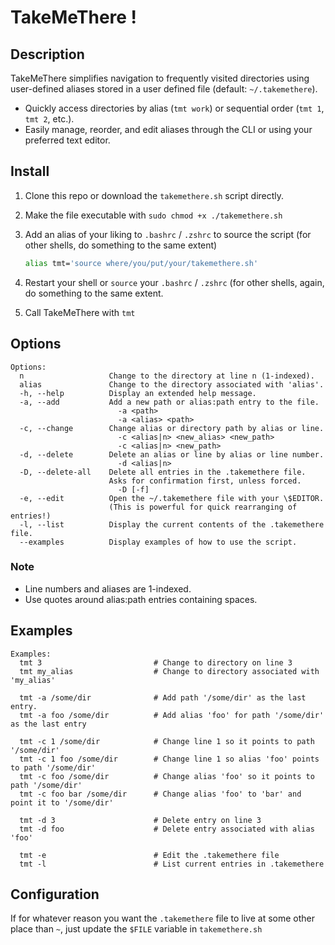# TakeMeThere !

## Description

TakeMeThere simplifies navigation to frequently visited directories using user-defined aliases stored in a user defined file (default: `~/.takemethere`).

 - Quickly access directories by alias (`tmt work`) or sequential order (`tmt 1`, `tmt 2`, etc.).
 - Easily manage, reorder, and edit aliases through the CLI or using your preferred text editor.

## Install

1. Clone this repo or download the `takemethere.sh` script directly.
2. Make the file executable with `sudo chmod +x ./takemethere.sh`
3. Add an alias of your liking to `.bashrc` / `.zshrc` to source the script (for other shells, do something to the same extent) 
   
   ```bash
   alias tmt='source where/you/put/your/takemethere.sh'
   ```
4. Restart your shell or `source` your `.bashrc` / `.zshrc` (for other shells, again, do something to the same extent.
5. Call TakeMeThere with `tmt`

## Options

```
Options:
  n                   Change to the directory at line n (1-indexed).
  alias               Change to the directory associated with 'alias'.
  -h, --help          Display an extended help message.
  -a, --add           Add a new path or alias:path entry to the file.
                        -a <path>
                        -a <alias> <path>
  -c, --change        Change alias or directory path by alias or line.
                        -c <alias|n> <new_alias> <new_path>
                        -c <alias|n> <new_path>
  -d, --delete        Delete an alias or line by alias or line number.
                        -d <alias|n>
  -D, --delete-all    Delete all entries in the .takemethere file.
                      Asks for confirmation first, unless forced.
                        -D [-f]
  -e, --edit          Open the ~/.takemethere file with your \$EDITOR.
                      (This is powerful for quick rearranging of entries!)
  -l, --list          Display the current contents of the .takemethere file.
  --examples          Display examples of how to use the script.
```

### Note

  - Line numbers and aliases are 1-indexed.
  - Use quotes around alias:path entries containing spaces.

## Examples
```
Examples:
  tmt 3                         # Change to directory on line 3
  tmt my_alias                  # Change to directory associated with 'my_alias'

  tmt -a /some/dir              # Add path '/some/dir' as the last entry.
  tmt -a foo /some/dir          # Add alias 'foo' for path '/some/dir' as the last entry

  tmt -c 1 /some/dir            # Change line 1 so it points to path '/some/dir'
  tmt -c 1 foo /some/dir        # Change line 1 so alias 'foo' points to path '/some/dir'
  tmt -c foo /some/dir          # Change alias 'foo' so it points to path '/some/dir'
  tmt -c foo bar /some/dir      # Change alias 'foo' to 'bar' and point it to '/some/dir'

  tmt -d 3                      # Delete entry on line 3
  tmt -d foo                    # Delete entry associated with alias 'foo'

  tmt -e                        # Edit the .takemethere file
  tmt -l                        # List current entries in .takemethere
```

## Configuration

If for whatever reason you want the `.takemethere` file to live at some other place than `~`, just update the `$FILE` variable in `takemethere.sh`
